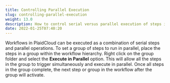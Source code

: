```yaml
---
title: Controlling Parallel Execution
slug: controlling-parallel-execution
weight: 13.0
description: How to control serial versus parallel execution of steps in a workflow
date: 2022-01-25T07:40:20
---
```



Workflows in PlaidCloud can be executed as a combination of serial steps and parallel operations. To set a group of steps to run in parallel, place the steps in a group within the workflow hierarchy. Right click on the group folder and select the **Execute in Parallel** option. This will allow all the steps in the group to trigger simultaneously and execute in parallel. Once all steps in the group complete, the next step or group in the workflow after the group will activate.

